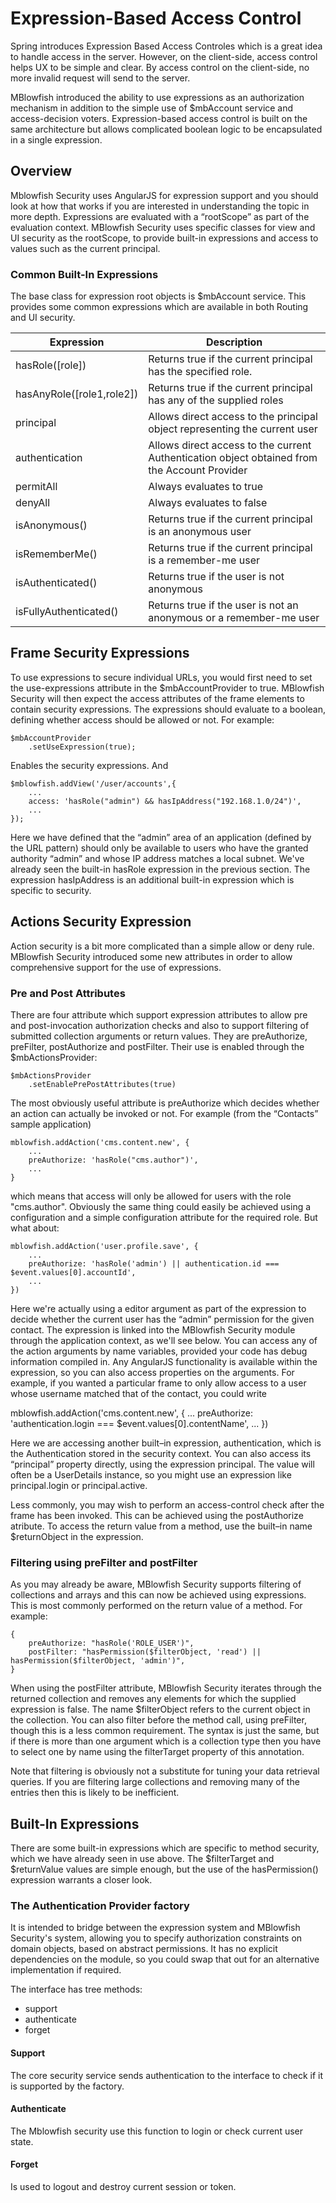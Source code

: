 # Expression-Based Access Control

Spring introduces Expression Based Access Controles which is a great idea to handle access in the server. However, on the client-side, access control helps UX to be simple and clear. By access control on the client-side, no more invalid request will send to the server.

MBlowfish introduced the ability to use expressions as an authorization mechanism in addition to the simple use of $mbAccount service and access-decision voters. Expression-based access control is built on the same architecture but allows complicated boolean logic to be encapsulated in a single expression.

## Overview

Mblowfish Security uses AngularJS for expression support and you should look at how that works if you are interested in understanding the topic in more depth. Expressions are evaluated with a “rootScope” as part of the evaluation context. MBlowfish Security uses specific classes for view and UI security as the rootScope, to provide built-in expressions and access to values such as the current principal.

### Common Built-In Expressions

The base class for expression root objects is $mbAccount service. This provides some common expressions which are available in both Routing and UI security.

| Expression                    | Description                                                                                  |
|-------------------------------|----------------------------------------------------------------------------------------------|
| hasRole([role])               | Returns true if the current principal has the specified role.                                |
| hasAnyRole([role1,role2])     | Returns true if the current principal has any of the supplied roles                          |
| principal                     | Allows direct access to the principal object representing the current user                   |
| authentication                | Allows direct access to the current Authentication object obtained from the Account Provider |
| permitAll                     | Always evaluates to true                                                                     |
| denyAll                       | Always evaluates to false                                                                    |
| isAnonymous()                 | Returns true if the current principal is an anonymous user                                   |
| isRememberMe()                | Returns true if the current principal is a remember-me user                                  |
| isAuthenticated()             | Returns true if the user is not anonymous                                                    |
| isFullyAuthenticated()        | Returns true if the user is not an anonymous or a remember-me user                           |

## Frame Security Expressions

To use expressions to secure individual URLs, you would first need to set the use-expressions attribute in the $mbAccountProvider to true. MBlowfish Security will then expect the access attributes of the frame elements to contain security expressions. The expressions should evaluate to a boolean, defining whether access should be allowed or not. For example:

	$mbAccountProvider
		.setUseExpression(true);

Enables the security expressions. And 

	$mblowfish.addView('/user/accounts',{
		...
		access: 'hasRole("admin") && hasIpAddress("192.168.1.0/24")',
		...
	});
 
Here we have defined that the “admin” area of an application (defined by the URL pattern) should only be available to users who have the granted authority “admin” and whose IP address matches a local subnet. We've already seen the built-in hasRole expression in the previous section. The expression hasIpAddress is an additional built-in expression which is specific to security.


## Actions Security Expression

Action security is a bit more complicated than a simple allow or deny rule. MBlowfish Security introduced some new attributes in order to allow comprehensive support for the use of expressions.

### Pre and Post Attributes

There are four attribute which support expression attributes to allow pre and post-invocation authorization checks and also to support filtering of submitted collection arguments or return values. They are preAuthorize, preFilter, postAuthorize and postFilter. Their use is enabled through the $mbActionsProvider:

	$mbActionsProvider
		.setEnablePrePostAttributes(true)

The most obviously useful attribute is preAuthorize which decides whether an action can actually be invoked or not. For example (from the “Contacts” sample application)

	mblowfish.addAction('cms.content.new', {
		...
		preAuthorize: 'hasRole("cms.author")',
		...
	}

which means that access will only be allowed for users with the role "cms.author". Obviously the same thing could easily be achieved using a configuration and a simple configuration attribute for the required role. But what about:


	mblowfish.addAction('user.profile.save', {
		...
		preAuthorize: 'hasRole('admin') || authentication.id === $event.values[0].accountId',
		...
	})

Here we're actually using a editor argument as part of the expression to decide whether the current user has the “admin” permission for the given contact. The expression is linked into the MBlowfish Security module through the application context, as we'll see below. You can access any of the action arguments by name variables, provided your code has debug information compiled in. Any AngularJS functionality is available within the expression, so you can also access properties on the arguments. For example, if you wanted a particular frame to only allow access to a user whose username matched that of the contact, you could write


mblowfish.addAction('cms.content.new', {
	...
	preAuthorize: 'authentication.login === $event.values[0].contentName',
	...
})

Here we are accessing another built–in expression, authentication, which is the Authentication stored in the security context. You can also access its “principal” property directly, using the expression principal. The value will often be a UserDetails instance, so you might use an expression like principal.login or principal.active.

Less commonly, you may wish to perform an access-control check after the frame has been invoked. This can be achieved using the postAuthorize atribute. To access the return value from a method, use the built–in name $returnObject in the expression.

### Filtering using preFilter and postFilter

As you may already be aware, MBlowfish Security supports filtering of collections and arrays and this can now be achieved using expressions. This is most commonly performed on the return value of a method. For example:

	{
		preAuthorize: "hasRole('ROLE_USER')",
		postFilter: "hasPermission($filterObject, 'read') || hasPermission($filterObject, 'admin')",
	}
	
When using the postFilter attribute, MBlowfish Security iterates through the returned collection and removes any elements for which the supplied expression is false. The name $filterObject refers to the current object in the collection. You can also filter before the method call, using preFilter, though this is a less common requirement. The syntax is just the same, but if there is more than one argument which is a collection type then you have to select one by name using the filterTarget property of this annotation.

Note that filtering is obviously not a substitute for tuning your data retrieval queries. If you are filtering large collections and removing many of the entries then this is likely to be inefficient.


## Built-In Expressions

There are some built-in expressions which are specific to method security, which we have already seen in use above. The $filterTarget and $returnValue values are simple enough, but the use of the hasPermission() expression warrants a closer look.

### The Authentication Provider factory

It is intended to bridge between the expression system and MBlowfish Security's system, allowing you to specify authorization constraints on domain objects, based on abstract permissions. It has no explicit dependencies on the module, so you could swap that out for an alternative implementation if required. 

The interface has tree methods:

- support
- authenticate
- forget

#### Support

The core security service sends authentication to the interface to check if it is supported by the factory. 

#### Authenticate

The Mblowfish security use this function to login or check current user state.

#### Forget

Is used to logout and destroy current session or token.
